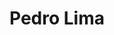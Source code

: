---
title: Pedro Lima
description: My interest in electric transportation is mostly political. I’m tired of coups and wars for oil. My expectation is that the adoption of electric transportation will be a factor for peace and democracy all over the world.
socials:
  - name: paypal
    id: lituatui
  #- name: kofi
  #  id: LITUATUI
  #- name: buymeacoffee
  #  id: LITUATUI
  - name: githubsponsors
    id: sponsors/LITUATUI
  - name: github
    id : LITUATUI
  - name: twitter
    id: PushEVs
  - name: facebook
    id: PushEVs
  - name: telegram
    id: PushEVs
  - name: amazon
    id: https://amzn.to/3wcMjad
  - name: website
    id: https://pushevs.com
  - name: email
    id: pedrolima@pushevs.com
images:
  - "/avatars/pedrolima.avif"
---